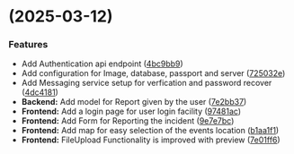 #  (2025-03-12)


### Features

* Add Authentication api endpoint ([4bc9bb9](https://github.com/Nishant040305/SafeZone/commit/4bc9bb9b9a495b9ab4b492acecb4bc284e1b24da))
* Add configuration for Image, database, passport and server ([725032e](https://github.com/Nishant040305/SafeZone/commit/725032e139ea64fa6d046a681d439d58ec00d7f9))
* Add Messaging service setup for verfication and password recover ([4dc4181](https://github.com/Nishant040305/SafeZone/commit/4dc4181715f362b9ae0a15bcf93bd24bcf84e0fe))
* **Backend:** Add model for Report given by the user ([7e2bb37](https://github.com/Nishant040305/SafeZone/commit/7e2bb3719db74f4ab1aeaec04522a0367affa52a))
* **Frontend:** Add a login page for user login facility ([97481ac](https://github.com/Nishant040305/SafeZone/commit/97481ac02b327e257df1696174ce2d256aa0fd54))
* **Frontend:** Add Form for Reporting the incident ([9e7e7bc](https://github.com/Nishant040305/SafeZone/commit/9e7e7bc17708c39e6695b5bd245bb5e315e90f99))
* **Frontend:** Add map for easy selection of the events location ([b1aa1f1](https://github.com/Nishant040305/SafeZone/commit/b1aa1f16d2bc37b41064b6b599e5905538054e0c))
* **Frontend:** FileUpload Functionality is improved with preview ([7e01ff6](https://github.com/Nishant040305/SafeZone/commit/7e01ff620f4231b7248f8adf46b19cc9d7eefc12))



